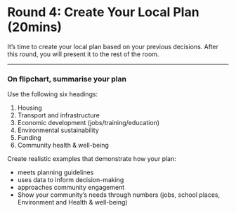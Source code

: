 # Round 4: Create Your Local Plan (20mins)

It’s time to create your local plan based on your previous decisions. After this round, you will present it to the rest of the room.

---

### On flipchart, summarise your plan 

Use the following six headings:

1. Housing
2. Transport and infrastructure
3. Economic development (jobs/training/education)
4. Environmental sustainability
5. Funding
6. Community health & well-being

Create realistic examples that demonstrate how your plan:

* meets planning guidelines
* uses data to inform decision-making
* approaches community engagement
* Show your community’s needs through numbers (jobs, school places, Environment and Health & well-being)


